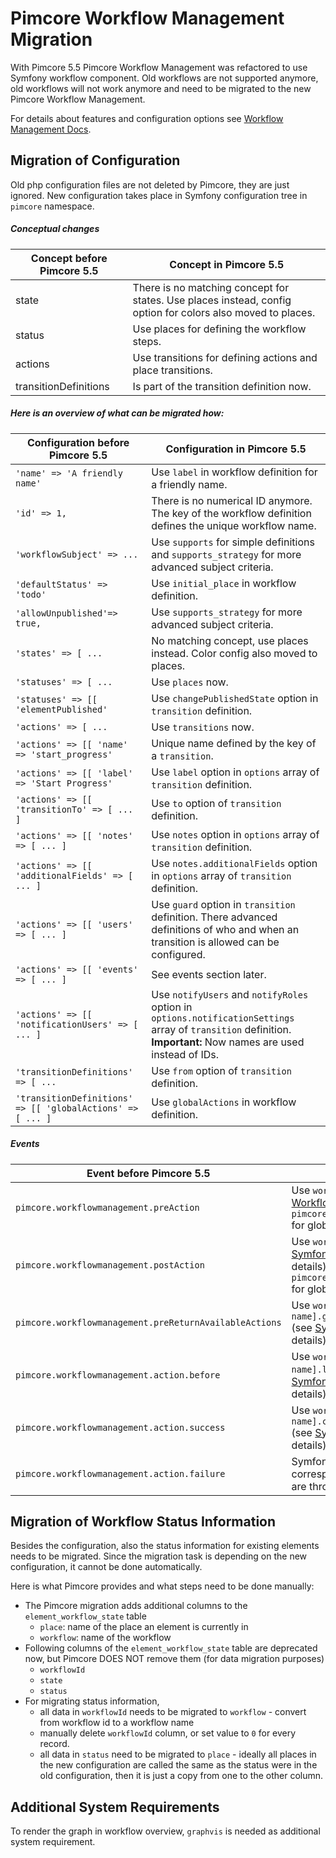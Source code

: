 # Pimcore Workflow Management Migration

With Pimcore 5.5 Pimcore Workflow Management was refactored to use Symfony workflow component. Old workflows are not 
supported anymore, old workflows will not work anymore and need to be migrated to the new Pimcore Workflow Management. 

For details about features and configuration options see [Workflow Management Docs](../../../07_Workflow_Management/README.md). 

## Migration of Configuration 
Old php configuration files are not deleted by Pimcore, they are just ignored. New configuration takes place in Symfony 
configuration tree in `pimcore` namespace.

##### Conceptual changes

| Concept before Pimcore 5.5 | Concept in Pimcore 5.5 | 
|----------------------------------|-----------------------------------------|
| state                 | There is no matching concept for states. Use places instead, config option for colors also moved to places.  | 
| status                | Use places for defining the workflow steps.  |
| actions               | Use transitions for defining actions and place transitions. | 
| transitionDefinitions | Is part of the transition definition now. | 

##### Here is an overview of what can be migrated how: 

| Configuration before Pimcore 5.5 | Configuration in Pimcore 5.5 | 
|----------------------------------|-----------------------------------------|
| `'name' => 'A friendly name'`    | Use `label` in workflow definition for a friendly name. |
| `'id' => 1,`                     | There is no numerical ID anymore. The key of the workflow definition defines the unique workflow name. |
| `'workflowSubject' => ... `      | Use `supports` for simple definitions and `supports_strategy` for more advanced subject criteria. |
| `'defaultStatus' => 'todo'`      | Use `initial_place` in workflow definition. |
| `'allowUnpublished'=> true,`     | Use `supports_strategy` for more advanced subject criteria. | 
| `'states' => [ ...`              | No matching concept, use places instead. Color config also moved to places. | 
| `'statuses' => [ ...`            | Use `places` now.  |
| `'statuses' => [[ 'elementPublished'` | Use `changePublishedState` option in `transition` definition.  |  
| `'actions' => [ ...`             | Use `transitions` now. |
| `'actions' => [[ 'name' => 'start_progress' ` | Unique name defined by the key of a `transition`. |
| `'actions' => [[ 'label' => 'Start Progress' ` | Use `label` option in `options` array of `transition` definition. | 
| `'actions' => [[ 'transitionTo' => [ ... ] ` | Use `to` option of `transition` definition. |
| `'actions' => [[ 'notes' => [ ... ] ` | Use `notes` option in `options` array of `transition` definition. |
| `'actions' => [[ 'additionalFields' => [ ... ] ` | Use `notes.additionalFields` option in `options` array of `transition` definition. | 
| `'actions' => [[ 'users' => [ ... ] ` | Use `guard` option in `transition` definition. There advanced definitions of who and when an transition is allowed can be configured. | 
| `'actions' => [[ 'events' => [ ... ] ` | See events section later. | 
| `'actions' => [[ 'notificationUsers' => [ ... ] ` | Use `notifyUsers` and `notifyRoles` option in `options.notificationSettings` array of `transition` definition. **Important:** Now names are used instead of IDs. |
| `'transitionDefinitions' => [ ... ` | Use `from` option of `transition` definition. |
| `'transitionDefinitions' => [[ 'globalActions' => [ ... ]  ` | Use `globalActions` in workflow definition. |

##### Events

| Event before Pimcore 5.5 | Event in Pimcore 5.5 | 
|----------------------------------|-----------------------------------------|
|`pimcore.workflowmanagement.preAction` | Use `workflow.leave` (see [Symfony Workflow Events](https://symfony.com/doc/3.4/workflow/usage.html#using-events) for details) or `pimcore.workflow.preGlobalAction` for global actions. |
|`pimcore.workflowmanagement.postAction` | Use `workflow.completed` (see [Symfony Workflow Events](https://symfony.com/doc/3.4/workflow/usage.html#using-events) for details) or `pimcore.workflow.postGlobalAction` for global actions. |
|`pimcore.workflowmanagement.preReturnAvailableActions` | Use `workflow.[workflow name].guard.[transition name]` (see [Symfony Guard Events](https://symfony.com/doc/3.4/workflow/usage.html#guard-events) for details). |
|`pimcore.workflowmanagement.action.before` | Use `workflow.[workflow name].leave.[place name]` (see [Symfony Workflow Events](https://symfony.com/doc/3.4/workflow/usage.html#using-events) for details). |
|`pimcore.workflowmanagement.action.success` | Use `workflow.[workflow name].completed.[transition name]` (see [Symfony Workflow Events](https://symfony.com/doc/3.4/workflow/usage.html#using-events) for details). |
|`pimcore.workflowmanagement.action.failure` | Symfony workflow module has no corresponding event as exceptions are thrown to outside world. |


## Migration of Workflow Status Information
Besides the configuration, also the status information for existing elements needs to be migrated. Since the migration 
task is depending on the new configuration, it cannot be done automatically. 

Here is what Pimcore provides and what steps need to be done manually: 

- The Pimcore migration adds additional columns to the `element_workflow_state` table
  - `place`: name of the place an element is currently in
  - `workflow`: name of the workflow
- Following columns of the `element_workflow_state` table are deprecated now, but Pimcore DOES NOT remove them (for data migration purposes)
  - `workflowId`
  - `state`
  - `status`
- For migrating status information, 
  - all data in `workflowId` needs to be migrated to `workflow` - convert from workflow id to a workflow name
  - manually delete `workflowId` column, or set value to `0` for every record. 
  - all data in `status` need to be migrated to `place` - ideally all places in the new configuration are called the same 
    as the status were in the old configuration, then it is just a copy from one to the other column.   
    

## Additional System Requirements
To render the graph in workflow overview, `graphvis` is needed as additional system requirement. 